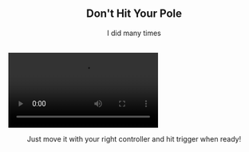 <br>
<p align="center">
</p>
<h2 align="center" >Don't Hit Your Pole </h3>
<p align="center">I did many times</p>
<br />
<video controls>
    <source src="https://raw.githubusercontent.com/Kotatsu1/dont-hit-your-pole-VR/refs/heads/main/dont%20hit%20your%20pole.mp4" type="video/mp4">
</video>
<p align="center">Just move it with your right controller and hit trigger when ready!</p>
